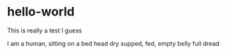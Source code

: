 # hello-world
This is really a test I guess

I am a human,
sitting on a bed
head dry
supped, fed,
empty belly
full dread

